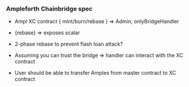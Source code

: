 ### Ampleforth Chainbridge spec

* Ampl XC contract { mint/burn/rebase } => Admin, onlyBridgeHandler

* {rebase} => exposes scalar

* 2-phase rebase to prevent flash loan attack?

* Assuming you can trust the bridge => handler can interact with the XC contract

* User should be able to transfer Amples from master contract to XC contract

